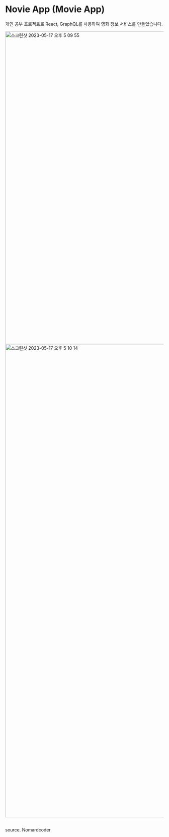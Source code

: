 # Novie App (Movie App)

개인 공부 프로젝트로 React, GraphQL를 사용하여 영화 정보 서비스를 만들었습니다.

<img width="990" alt="스크린샷 2023-05-17 오후 5 09 55" src="https://github.com/songyunjeong/novie_app/assets/117874502/cfcebb66-9452-4533-96fd-d7cf50e50418">

<img width="1498" alt="스크린샷 2023-05-17 오후 5 10 14" src="https://github.com/songyunjeong/novie_app/assets/117874502/67cfba22-07ac-4f29-80f6-266672c409f2">

<br />
<br />

source. Nomardcoder
